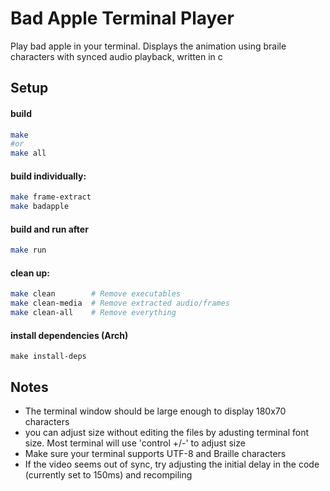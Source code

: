 # Bad Apple Terminal Player

Play bad apple in your terminal. Displays the animation using braile characters with synced audio playback, written in c

## Setup 

#### build

```bash
make
#or
make all
```

#### build individually:
```bash
make frame-extract
make badapple
```

#### build and run after
```bash
make run  
```

#### clean up:
```bash
make clean        # Remove executables
make clean-media  # Remove extracted audio/frames
make clean-all    # Remove everything
```

#### install dependencies (Arch)
```bashk
make install-deps
```

## Notes
- The terminal window should be large enough to display 180x70 characters
- you can adjust size without editing the files by adusting terminal font size. Most terminal will use 'control +/-' to adjust size
- Make sure your terminal supports UTF-8 and Braille characters
- If the video seems out of sync, try adjusting the initial delay in the code (currently set to 150ms) and recompiling
